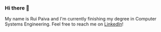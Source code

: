 ### Hi there 👋
My name is Rui Paiva and I'm currently finishing my degree in Computer Systems Engineering. Feel free to reach me on [LinkedIn](https://www.linkedin.com/in/ruicarvalhopaiva/)!
<!--
**paivasd/paivasd** is a ✨ _special_ ✨ repository because its `README.md` (this file) appears on your GitHub profile.

- 🌱 I’m currently learning NodeJS, Angular and ASP.NET.
- 🌍 Based in Braga, Portugal.
- ⚡ Fun facts:
-->
